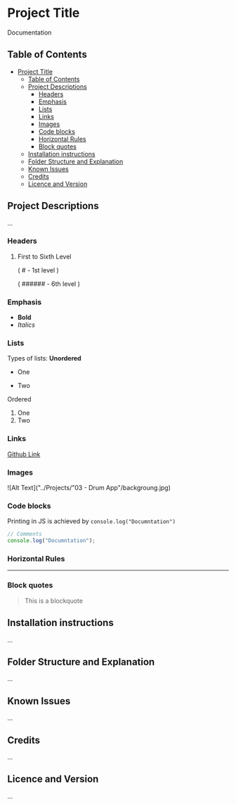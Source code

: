 # Project Title

Documentation

## Table of Contents

- [Project Title](#project-title)
  - [Table of Contents](#table-of-contents)
  - [Project Descriptions](#project-descriptions)
    - [Headers](#headers)
    - [Emphasis](#emphasis)
    - [Lists](#lists)
    - [Links](#links)
    - [Images](#images)
    - [Code blocks](#code-blocks)
    - [Horizontal Rules](#horizontal-rules)
    - [Block quotes](#block-quotes)
  - [Installation instructions](#installation-instructions)
  - [Folder Structure and Explanation](#folder-structure-and-explanation)
  - [Known Issues](#known-issues)
  - [Credits](#credits)
  - [Licence and Version](#licence-and-version)

## Project Descriptions

...

### Headers

1. First to Sixth Level

   ( # - 1st level )

   ( ###### - 6th level )

### Emphasis

- **Bold**
- _Italics_

### Lists

Types of lists: **Unordered**

- One

- Two

Ordered

1. One
2. Two

### Links

[Github Link](https://www.github.com)

### Images

![Alt Text]("../Projects/"03 - Drum App"/backgroung.jpg)

### Code blocks

Printing in JS is achieved by `console.log("Documntation")`

```js
// Comments
console.log("Documntation");
```

### Horizontal Rules

---

### Block quotes

> This is a blockquote

## Installation instructions

...

## Folder Structure and Explanation

...

## Known Issues

...

## Credits

...

## Licence and Version

...
